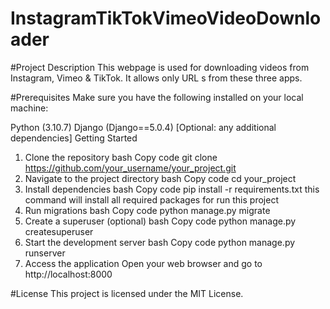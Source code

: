 # InstagramTikTokVimeoVideoDownloader

#Project Description
This webpage is used for downloading videos from Instagram, Vimeo & TikTok.
It allows only URL s from these three apps.

#Prerequisites
Make sure you have the following installed on your local machine:

Python (3.10.7)
Django (Django==5.0.4)
[Optional: any additional dependencies]
Getting Started

1. Clone the repository
   bash
   Copy code
   git clone https://github.com/your_username/your_project.git
2. Navigate to the project directory
   bash
   Copy code
   cd your_project
3. Install dependencies
   bash
   Copy code
   pip install -r requirements.txt
   this command will install all required packages for run this project
4. Run migrations
   bash
   Copy code
   python manage.py migrate
5. Create a superuser (optional)
   bash
   Copy code
   python manage.py createsuperuser
6. Start the development server
   bash
   Copy code
   python manage.py runserver
7. Access the application
   Open your web browser and go to http://localhost:8000

#License
This project is licensed under the MIT License.
